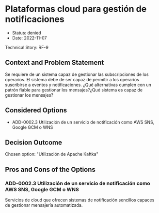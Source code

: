 # Plataformas cloud para gestión de notificaciones

* Status: denied
* Date: 2022-11-07

Technical Story: RF-9

## Context and Problem Statement

Se requiere de un sistema capaz de gestionar las subscripciones de los operarios. El sistema debe de ser capaz de permitir a los operarios suscribirse a eventos y notificaciones. ¿Qué alternativas cumplen con un patrón fiable para gestionar los mensajes?¿Qué sistema es capaz de gestionar los mensajes?

## Considered Options

* ADD-0002.3 Utilización de un servicio de notificación como AWS SNS, Google GCM o WNS


## Decision Outcome

Chosen option: "Utilización de Apache Kaftka"

## Pros and Cons of the Options

### ADD-0002.3 Utilización de un servicio de notificación como AWS SNS, Google GCM o WNS

Servicios de cloud que ofrecen sistemas de notificación sencillos capaces de gestionar mensajería automatizada.
